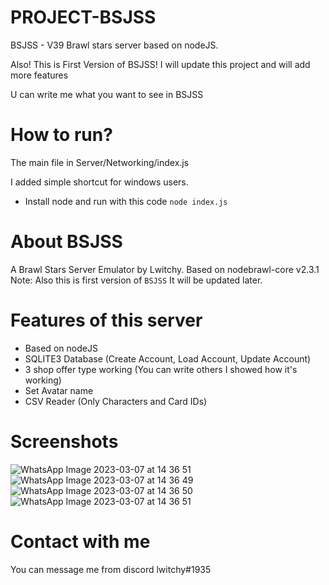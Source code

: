 # PROJECT-BSJSS
 BSJSS - V39 Brawl stars server based on nodeJS.

 Also! This is First Version of BSJSS! I will update this project and will add more features

 U can write me what you want to see in BSJSS

# How to run?
 The main file in Server/Networking/index.js
 
 I added simple shortcut for windows users.
 
 - Install node and run with this code `node index.js`
 
# About BSJSS
 A Brawl Stars Server Emulator by Lwitchy. Based on nodebrawl-core v2.3.1
 Note: Also this is first version of `BSJSS` It will be updated later.

# Features of this server
- Based on nodeJS
- SQLITE3 Database (Create Account, Load Account, Update Account)
- 3 shop offer type working (You can write others I showed how it's working)
- Set Avatar name
- CSV Reader (Only Characters and Card IDs)

# Screenshots
![WhatsApp Image 2023-03-07 at 14 36 51](https://user-images.githubusercontent.com/98178721/223398490-51dd3cf7-2c69-4b12-a310-e9fb7b8ce6c9.jpg)
![WhatsApp Image 2023-03-07 at 14 36 49](https://user-images.githubusercontent.com/98178721/223398394-485c80bd-e01f-45e8-a0e0-bba5d0f78519.jpg)
![WhatsApp Image 2023-03-07 at 14 36 50](https://user-images.githubusercontent.com/98178721/223398436-e701d000-f15c-4558-b7e1-16a69356d939.jpg)
![WhatsApp Image 2023-03-07 at 14 36 51](https://user-images.githubusercontent.com/98178721/223398465-b1c255b9-675e-43e0-8d93-46edb745e988.jpg)


# Contact with me
 You can message me from discord lwitchy#1935
